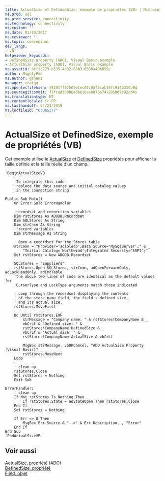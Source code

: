 ```yaml
---
title: ActualSize et DefinedSize, exemple de propriétés (VB) | Microsoft Docs
ms.prod: sql
ms.prod_service: connectivity
ms.technology: connectivity
ms.custom: ''
ms.date: 01/19/2017
ms.reviewer: ''
ms.topic: conceptual
dev_langs:
- VB
helpviewer_keywords:
- DefinedSize property [ADO], Visual Basic example
- ActualSize property [ADO], Visual Basic example
ms.assetid: bff2c273-b535-4b32-83b3-0336a406859c
author: MightyPen
ms.author: genemi
manager: craigg
ms.openlocfilehash: 48201ff57b05e1ec02c55f5cab36fc914b316b8d
ms.sourcegitcommit: f7fced330b64d6616aeb8766747295807c92dd41
ms.translationtype: MT
ms.contentlocale: fr-FR
ms.lasthandoff: 04/23/2019
ms.locfileid: "63065377"
---
```

# <a name="actualsize-and-definedsize-properties-example-vb"></a>ActualSize et DefinedSize, exemple de propriétés (VB)
Cet exemple utilise le [ActualSize](../../../ado/reference/ado-api/actualsize-property-ado.md) et [DefinedSize](../../../ado/reference/ado-api/definedsize-property.md) propriétés pour afficher la taille définie et la taille réelle d’un champ.  
  
```  
'BeginActualSizeVB  
  
    'To integrate this code  
    'replace the data source and initial catalog values  
    'in the connection string  
  
Public Sub Main()  
    On Error GoTo ErrorHandler  
  
    'recordset and connection variables  
    Dim rstStores As ADODB.Recordset  
    Dim SQLStores As String  
    Dim strCnxn As String  
     'record variables  
    Dim strMessage As String  
  
    ' Open a recordset for the Stores table  
    strCnxn = "Provider='sqloledb';Data Source='MySqlServer';" & _  
        "Initial Catalog='Northwind';Integrated Security='SSPI';"  
    Set rstStores = New ADODB.Recordset  
  
    SQLStores = "Suppliers"  
    rstStores.Open SQLStores, strCnxn, adOpenForwardOnly, adLockReadOnly, adCmdTable  
    'the above two lines of code are identical as the default values for  
    'CursorType and LockType arguments match those indicated  
  
    ' Loop through the recordset displaying the contents  
    ' of the store_name field, the field's defined size,  
    ' and its actual size.  
    rstStores.MoveFirst  
  
    Do Until rstStores.EOF  
        strMessage = "Company name: " & rstStores!CompanyName & _  
        vbCrLf & "Defined size: " & _  
        rstStores!CompanyName.DefinedSize & _  
        vbCrLf & "Actual size: " & _  
        rstStores!CompanyName.ActualSize & vbCrLf  
  
        MsgBox strMessage, vbOKCancel, "ADO ActualSize Property (Visual Basic)"  
        rstStores.MoveNext  
    Loop  
  
    ' clean up  
    rstStores.Close  
    Set rstStores = Nothing  
    Exit Sub  
  
ErrorHandler:  
    ' clean up  
    If Not rstStores Is Nothing Then  
        If rstStores.State = adStateOpen Then rstStores.Close  
    End If  
    Set rstStores = Nothing  
  
    If Err <> 0 Then  
        MsgBox Err.Source & "-->" & Err.Description, , "Error"  
    End If  
End Sub  
'EndActualSizeVB  
```  
  
## <a name="see-also"></a>Voir aussi  
 [ActualSize, propriété (ADO)](../../../ado/reference/ado-api/actualsize-property-ado.md)   
 [DefinedSize, propriété](../../../ado/reference/ado-api/definedsize-property.md)   
 [Field, objet](../../../ado/reference/ado-api/field-object.md)

